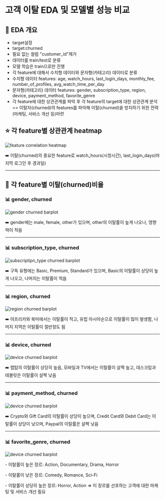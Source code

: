 # 고객 이탈 EDA 및 모델별 성능 비교

## 🧾 EDA 개요

- target설정
- target:churned
- 필요 없는 컬럼 "customer_id"제거
- 데이터를 train/test로 분류
- 모델 학습은 train으로만 진행
- 각 feature에 대해서 수치형 데이터와 문자형(카테고리) 데이터로 분류
- 수치형 데이터 features: age, watch_hours, last_login_days, monthly_fee, number_of_profiles, avg_watch_time_per_day
- 문자형(카테고리) 데이터 features: gender, subscription_type, region, device, payment_method, favorite_genre
- 각 feature에 대한 상관관계를 파악 후 각 feature의 target에 대한 상관관계 분석 => 이탈자(churned)의 features를 파악해 이탈(churned)을 방지하기 위한 전략(마케팅, 서비스 개선 등)마련

## ⭐ 각 feature별 상관관계 heatmap
![feature correlation heatmap](EDA/images/feature-correlation.png)

➡️ 이탈(churned)의 중요한 feature로 watch_hours(시청시간), last_login_days(마지막 로그인 후 경과일)

---

## 🧾 각 feature별 이탈(churned)비율

### 📊 gender, churned
![gender churned barplot](EDA/images/gender_churned.png)

️️️️️️️️➡️ gender에는 male, female, other가 있으며, other의 이탈률이 높게 나오나, 영향력이 작음

---

### 📊 subscription_type, churned
![subscriptipn_type churned barplot](EDA/images/subscription_churned.png)

️️️️️️️➡️ 구독 유형에는 Basic, Premium, Standard가 있으며, Basic의 이탈률이 상당이 높게 나오고, 나머지는 이탈률이 적음

---

### 📊 region, churned
![region churned barplot](EDA/images/region_churned.png)

️️️️️️➡️ 아프리카와 북미에서는 이탈률이 적고, 유럽 아시아순으로 이탈률이 많이 발생함, 나머지 지역은 이탈률이 절반정도 됨

---

### 📊 device, churned
![device churned barplot](EDA/images/device_churned.png)

️️️️️➡️ 랩탑의 이탈률이 상당히 높음, 모바일과 TV에서는 이탈률이 살짝 높고, 데스크탑과 테블릿은 이탈률이 살짝 낮음

---

### 📊 payment_method, churned
![device churned barplot](EDA/images/payment_churned.png)

️️️️️➡️ Crypto와 Gift Card의 이탈률이 상당이 높으며, Credit Card와 Debit Card는 이탈률이 상당이 낮으며, Paypal의 이탈률은 살짝 낮음

---

### 📊 favorite_genre, churned
![device churned barplot](EDA/images/genre_churned.png)

️️️️️- 이탈률이 높은 장르: Action, Documentary, Drama, Horror

️️️️- 이탈률이 낮은 장르: Comedy, Romance, Sci-Fi

️️️️- 이탈률이 상당히 높은 장르: Horror, Action => 이 장르를 선호하는 고객에 대한 마케팅 및 서비스 개선 필요